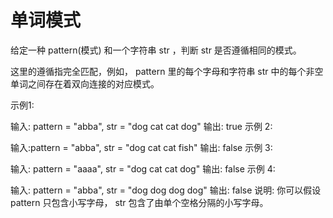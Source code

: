 # 单词模式
给定一种 pattern(模式) 和一个字符串 str ，判断 str 是否遵循相同的模式。

这里的遵循指完全匹配，例如， pattern 里的每个字母和字符串 str 中的每个非空单词之间存在着双向连接的对应模式。

示例1:

输入: pattern = "abba", str = "dog cat cat dog"
输出: true
示例 2:

输入:pattern = "abba", str = "dog cat cat fish"
输出: false
示例 3:

输入: pattern = "aaaa", str = "dog cat cat dog"
输出: false
示例 4:

输入: pattern = "abba", str = "dog dog dog dog"
输出: false
说明:
你可以假设 pattern 只包含小写字母， str 包含了由单个空格分隔的小写字母。    